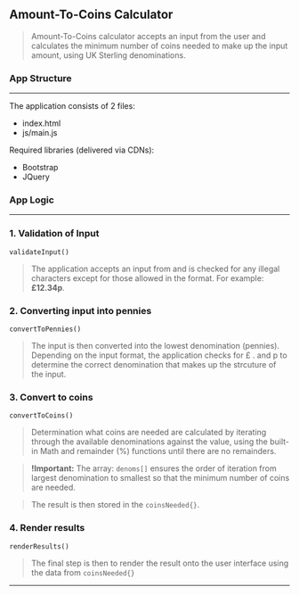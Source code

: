 ## Amount-To-Coins Calculator

>Amount-To-Coins calculator accepts an input from the user and calculates the minimum number of coins needed to make up the input amount, using UK Sterling denominations. 

### App Structure
___

The application consists of 2 files: 
- index.html
- js/main.js

Required libraries (delivered via CDNs):
- Bootstrap
- JQuery


### App Logic
___

### 1. Validation of Input

`validateInput()`

>The application accepts an input from and is checked for any illegal characters except for those allowed in the format. For example: **£12.34p**. 

### 2. Converting input into pennies

`convertToPennies()`

>The input is then converted into the lowest denomination (pennies).  Depending on the input format, the application checks for £ . and p to determine the correct denomination that makes up the strcuture of the input.

### 3. Convert to coins

`convertToCoins()`

> Determination what coins are needed are calculated by iterating through the available denominations against the value, using the built-in Math and remainder (%) functions until there are no remainders.  

>**!Important:** 
The array: `denoms[]` ensures the order of iteration from largest denomination to smallest so that the minimum number of coins are needed.

>The result is then stored in the `coinsNeeded{}`.


### 4. Render results

`renderResults()`

>The final step is then to render the result onto the user interface using the data from `coinsNeeded{}`

___

